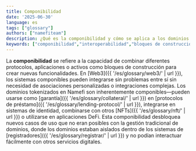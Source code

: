 ```yaml
---
title: Componibilidad
date: '2025-06-30'
language: es
tags: ["glossary"]
authors: ["namefiteam"]
description: ¿Qué es la componibilidad y cómo se aplica a los dominios tokenizados?
keywords: ["componibilidad","interoperabilidad","bloques de construcción","DeFi","integración Web3"]
---
```


La **componibilidad** se refiere a la capacidad de combinar diferentes protocolos, aplicaciones o activos como bloques de construcción para crear nuevas funcionalidades. En [Web3]({{ '/es/glossary/web3/' | url }}), los sistemas componibles pueden integrarse sin problemas entre sí sin necesidad de asociaciones personalizadas o integraciones complejas. Los dominios tokenizados en Namefi son inherentemente componibles—pueden usarse como [garantía]({{ '/es/glossary/collateral/' | url }}) en [protocolos de préstamo]({{ '/es/glossary/lending-protocol/' | url }}), integrarse en sistemas de identidad, combinarse con otros [NFTs]({{ '/es/glossary/nft/' | url }}) o utilizarse en aplicaciones DeFi. Esta componibilidad desbloquea nuevos casos de uso que no eran posibles con la gestión tradicional de dominios, donde los dominios estaban aislados dentro de los sistemas de [registradores]({{ '/es/glossary/registrar/' | url }}) y no podían interactuar fácilmente con otros servicios digitales.